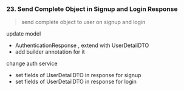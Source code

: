 

### 23. Send Complete Object in Signup and Login Response

> send complete object to user on signup and login

update model
- AuthenticationResponse , extend with UserDetailDTO
- add builder annotation for it

change auth service
- set fields of UserDetailDTO in response for signup
- set fields of UserDetailDTO in response for login







